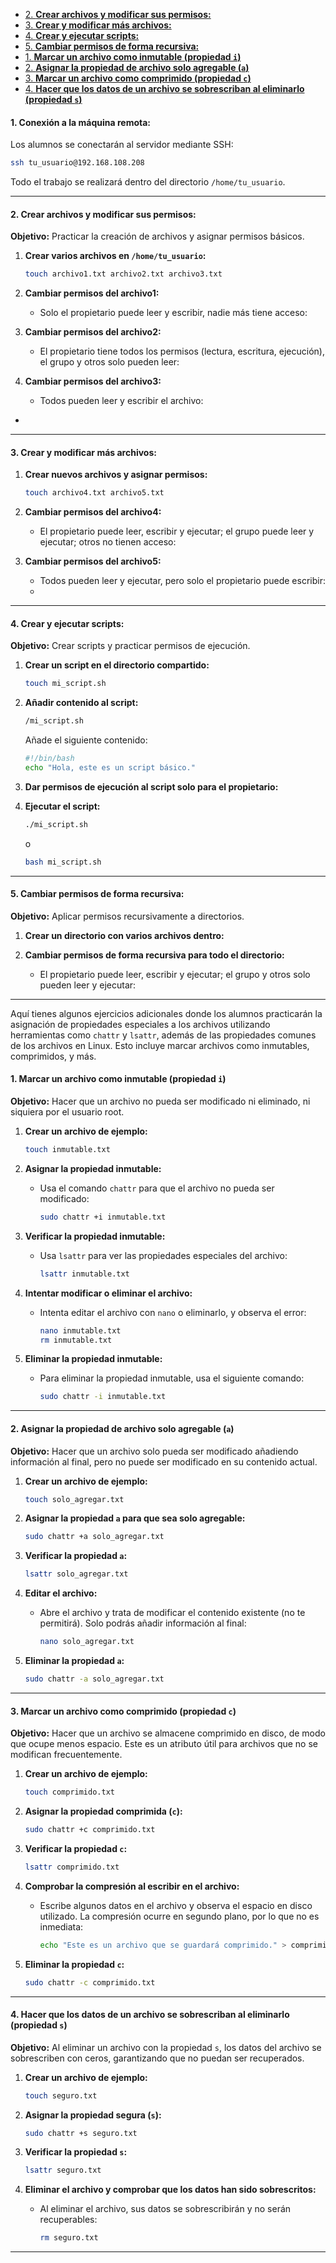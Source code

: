 - [2. **Crear archivos y modificar sus permisos:**](#2-crear-archivos-y-modificar-sus-permisos)
- [3. **Crear y modificar más archivos:**](#3-crear-y-modificar-más-archivos)
- [4. **Crear y ejecutar scripts:**](#4-crear-y-ejecutar-scripts)
- [5. **Cambiar permisos de forma recursiva:**](#5-cambiar-permisos-de-forma-recursiva)
- [1. **Marcar un archivo como inmutable (propiedad `i`)**](#1-marcar-un-archivo-como-inmutable-propiedad-i)
- [2. **Asignar la propiedad de archivo solo agregable (`a`)**](#2-asignar-la-propiedad-de-archivo-solo-agregable-a)
- [3. **Marcar un archivo como comprimido (propiedad `c`)**](#3-marcar-un-archivo-como-comprimido-propiedad-c)
- [4. **Hacer que los datos de un archivo se sobrescriban al eliminarlo (propiedad `s`)**](#4-hacer-que-los-datos-de-un-archivo-se-sobrescriban-al-eliminarlo-propiedad-s)


#### 1. **Conexión a la máquina remota:**

Los alumnos se conectarán al servidor mediante SSH:

```bash
ssh tu_usuario@192.168.108.208
```

Todo el trabajo se realizará dentro del directorio `/home/tu_usuario`.

---

#### 2. **Crear archivos y modificar sus permisos:**

**Objetivo:** Practicar la creación de archivos y asignar permisos básicos.

1. **Crear varios archivos en `/home/tu_usuario`:**
   ```bash
   touch archivo1.txt archivo2.txt archivo3.txt
   ```

2. **Cambiar permisos del archivo1:**
   - Solo el propietario puede leer y escribir, nadie más tiene acceso:

3. **Cambiar permisos del archivo2:**
   - El propietario tiene todos los permisos (lectura, escritura, ejecución), el grupo y otros solo pueden leer:

4. **Cambiar permisos del archivo3:**
   - Todos pueden leer y escribir el archivo:
- 
---

#### 3. **Crear y modificar más archivos:**


1. **Crear nuevos archivos y asignar permisos:**
   ```bash
   touch archivo4.txt archivo5.txt
   ```

2. **Cambiar permisos del archivo4:**
   - El propietario puede leer, escribir y ejecutar; el grupo puede leer y ejecutar; otros no tienen acceso:

3. **Cambiar permisos del archivo5:**
   - Todos pueden leer y ejecutar, pero solo el propietario puede escribir:
   - 
---

#### 4. **Crear y ejecutar scripts:**

**Objetivo:** Crear scripts y practicar permisos de ejecución.

1. **Crear un script en el directorio compartido:**
   ```bash
   touch mi_script.sh
   ```

2. **Añadir contenido al script:**
   ```bash
   /mi_script.sh
   ```

   Añade el siguiente contenido:

   ```bash
   #!/bin/bash
   echo "Hola, este es un script básico."
   ```

3. **Dar permisos de ejecución al script solo para el propietario:**

4. **Ejecutar el script:**
   ```bash
   ./mi_script.sh
   ```
    o
   ```bash
   bash mi_script.sh
   ```

---

#### 5. **Cambiar permisos de forma recursiva:**

**Objetivo:** Aplicar permisos recursivamente a directorios.

1. **Crear un directorio con varios archivos dentro:**

2. **Cambiar permisos de forma recursiva para todo el directorio:**
   - El propietario puede leer, escribir y ejecutar; el grupo y otros solo pueden leer y ejecutar:
  
---

Aquí tienes algunos ejercicios adicionales donde los alumnos practicarán la asignación de propiedades especiales a los archivos utilizando herramientas como `chattr` y `lsattr`, además de las propiedades comunes de los archivos en Linux. Esto incluye marcar archivos como inmutables, comprimidos, y más.

#### 1. **Marcar un archivo como inmutable (propiedad `i`)**

**Objetivo:** Hacer que un archivo no pueda ser modificado ni eliminado, ni siquiera por el usuario root.

1. **Crear un archivo de ejemplo:**
   ```bash
   touch inmutable.txt
   ```

2. **Asignar la propiedad inmutable:**
   - Usa el comando `chattr` para que el archivo no pueda ser modificado:
     ```bash
     sudo chattr +i inmutable.txt
     ```

3. **Verificar la propiedad inmutable:**
   - Usa `lsattr` para ver las propiedades especiales del archivo:
     ```bash
     lsattr inmutable.txt
     ```

4. **Intentar modificar o eliminar el archivo:**
   - Intenta editar el archivo con `nano` o eliminarlo, y observa el error:
     ```bash
     nano inmutable.txt
     rm inmutable.txt
     ```

5. **Eliminar la propiedad inmutable:**
   - Para eliminar la propiedad inmutable, usa el siguiente comando:
     ```bash
     sudo chattr -i inmutable.txt
     ```

---

#### 2. **Asignar la propiedad de archivo solo agregable (`a`)**

**Objetivo:** Hacer que un archivo solo pueda ser modificado añadiendo información al final, pero no puede ser modificado en su contenido actual.

1. **Crear un archivo de ejemplo:**
   ```bash
   touch solo_agregar.txt
   ```

2. **Asignar la propiedad `a` para que sea solo agregable:**
   ```bash
   sudo chattr +a solo_agregar.txt
   ```

3. **Verificar la propiedad `a`:**
   ```bash
   lsattr solo_agregar.txt
   ```

4. **Editar el archivo:**
   - Abre el archivo y trata de modificar el contenido existente (no te permitirá). Solo podrás añadir información al final:
     ```bash
     nano solo_agregar.txt
     ```

5. **Eliminar la propiedad `a`:**
   ```bash
   sudo chattr -a solo_agregar.txt
   ```

---

#### 3. **Marcar un archivo como comprimido (propiedad `c`)**

**Objetivo:** Hacer que un archivo se almacene comprimido en disco, de modo que ocupe menos espacio. Este es un atributo útil para archivos que no se modifican frecuentemente.

1. **Crear un archivo de ejemplo:**
   ```bash
   touch comprimido.txt
   ```

2. **Asignar la propiedad comprimida (`c`):**
   ```bash
   sudo chattr +c comprimido.txt
   ```

3. **Verificar la propiedad `c`:**
   ```bash
   lsattr comprimido.txt
   ```

4. **Comprobar la compresión al escribir en el archivo:**
   - Escribe algunos datos en el archivo y observa el espacio en disco utilizado. La compresión ocurre en segundo plano, por lo que no es inmediata:
     ```bash
     echo "Este es un archivo que se guardará comprimido." > comprimido.txt
     ```

5. **Eliminar la propiedad `c`:**
   ```bash
   sudo chattr -c comprimido.txt
   ```

---

#### 4. **Hacer que los datos de un archivo se sobrescriban al eliminarlo (propiedad `s`)**

**Objetivo:** Al eliminar un archivo con la propiedad `s`, los datos del archivo se sobrescriben con ceros, garantizando que no puedan ser recuperados.

1. **Crear un archivo de ejemplo:**
   ```bash
   touch seguro.txt
   ```

2. **Asignar la propiedad segura (`s`):**
   ```bash
   sudo chattr +s seguro.txt
   ```

3. **Verificar la propiedad `s`:**
   ```bash
   lsattr seguro.txt
   ```

4. **Eliminar el archivo y comprobar que los datos han sido sobrescritos:**
   - Al eliminar el archivo, sus datos se sobrescribirán y no serán recuperables:
     ```bash
     rm seguro.txt
     ```

---